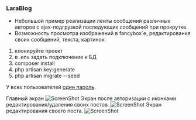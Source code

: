 <h3>LaraBlog</h3>
<ul>
<li>Небольшой пример реализации ленты сообщений различных авторов с ajax-подгрузкой последующих сообщений при прокрутке.</li>
<li>Возможность просмотра изображений в fancybox`e, редактирования своих сообщений, текста, картинок.</li>
</ul>

<ol>
<li>клонируйте проект</li>
<li>в .env задать подключение к БД</li>
<li>composer install</li>
<li>php artisan key:generate</li>
<li>php artisan migrate --seed</li>
</ol>
 
У всех пользователей [один пароль](https://github.com/steqtk/larablog/blob/master/database/factories/UserFactory.php).
 
Главный экран
![ScreenShot](https://raw.github.com/steqtk/larablog/master/screenshot.png)
Экран после авторизации с иконками редактирования/удаления своих постов.
![ScreenShot](https://raw.github.com/steqtk/larablog/master/screenshot1.png)
Экран редактирования своего поста.
![ScreenShot](https://raw.github.com/steqtk/larablog/master/screenshot2.png)
